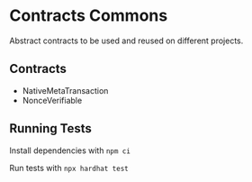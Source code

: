 # Contracts Commons

Abstract contracts to be used and reused on different projects.

## Contracts

- NativeMetaTransaction
- NonceVerifiable

## Running Tests

Install dependencies with `npm ci`

Run tests with `npx hardhat test`

